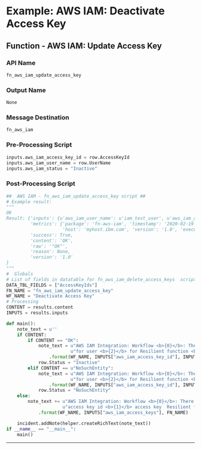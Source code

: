 <!--
    DO NOT MANUALLY EDIT THIS FILE
    THIS FILE IS AUTOMATICALLY GENERATED WITH resilient-sdk codegen
    Generated with resilient-sdk v52.0.0.0.1048
-->

# Example: AWS IAM: Deactivate Access Key

## Function - AWS IAM: Update Access Key

### API Name
`fn_aws_iam_update_access_key`

### Output Name
`None`

### Message Destination
`fn_aws_iam`

### Pre-Processing Script
```python
inputs.aws_iam_access_key_id = row.AccessKeyId
inputs.aws_iam_user_name = row.UserName
inputs.aws_iam_status = "Inactive"
```

### Post-Processing Script
```python
##  AWS IAM - fn_aws_iam_update_access_key script ##
# Example result:
"""
OK
Result: {'inputs': {u'aws_iam_user_name': u'iam_test_user', u'aws_iam_access_key_id': u'ABCDEFG', u'aws_iam_status': u'Inactive'},
         'metrics': {'package': 'fn-aws-iam', 'timestamp': '2020-02-19 12:53:48', 'package_version': '1.0.0',
                     'host': 'myhost.ibm.com', 'version': '1.0', 'execution_time_ms': 3023},
         'success': True,
         'content': 'OK',
         'raw': '"OK"',
         'reason': None,
         'version': '1.0'
}
"""
#  Globals
# List of fields in datatable for fn_aws_iam_delete_access_keys  script
DATA_TBL_FIELDS = ["AccessKeyIds"]
FN_NAME = "fn_aws_iam_update_access_key"
WF_NAME = "Deactivate Access Key"
# Processing
CONTENT = results.content
INPUTS = results.inputs

def main():
    note_text = u''
    if CONTENT:
        if CONTENT == "OK":
            note_text = u"AWS IAM Integration: Workflow <b>{0}</b>: The Access Key Id <b>{1}</b> was deactivated " \
                        u"for user <b>{2}</b> for Resilient function <b>{3}</b>."\
                .format(WF_NAME, INPUTS["aws_iam_access_key_id"], INPUTS["aws_iam_user_name"],  FN_NAME)
            row.Status = "Inactive"
        elif CONTENT == u"NoSuchEntity":
            note_text = u"AWS IAM Integration: Workflow <b>{0}</b>: The Access Key Id <b>{1}</b> Not found " \
                        u"for user <b>{2}</b> for Resilient function <b>{3}</b>."\
                .format(WF_NAME, INPUTS["aws_iam_access_key_id"], INPUTS["aws_iam_user_name"],  FN_NAME)
            row.Status = "NoSuchEntity"
    else:
        note_text += u"AWS IAM Integration: Workflow <b>{0}</b>: There were no results returned for " \
                     u"access key id <b>{1}</b> access key  Resilient function <b>{2}</b>."\
            .format(WF_NAME, INPUTS["aws_iam_access_keys"], FN_NAME)

    incident.addNote(helper.createRichText(note_text))
if __name__ == "__main__":
    main()

```

---

